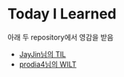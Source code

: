 # Today I Learned
아래 두 repository에서 영감을 받음
* [JayJin님의 TIL](https://github.com/milooy/TIL)
* [prodia4님의 WILT](https://github.com/prodia4/WILT)
